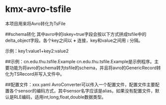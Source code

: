 # kmx-avro-tsfile

本项目用来将Avro转化为TsFile


##schema转化
其中avro中的iskey=true字段会按以下方式拼成tsfile中的delta_object字段。各个key之间以 **+** 连接，key和value之间用 **:** 分隔。

示例：key1:value1+key2:value2


##示例：cn.edu.thu.tsfile.Example
cn.edu.thu.tsfile.Example是示例程序。主要功能为将avro的schema转为tsfile的schema，并且将avro的GenericRecord转化为TSRecord并写入文件中。


##配置文件：xxx.yaml
AvroConverter可以传入一个配置文件，配置文件主要配置各个sensor的编码方式，其中sensor名字应该是alias。如果没有配置文件，默认是RLE编码，适用int,long,float,double数据类型。
